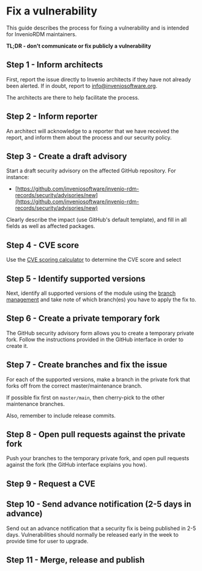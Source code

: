 # Fix a vulnerability

This guide describes the process for fixing a vulnerability and is intended
for InvenioRDM maintainers.

**TL;DR - don't communicate or fix publicly a vulnerability**

## Step 1 - Inform architects

First, report the issue directly to Invenio architects if they have not already
been alerted. If in doubt, report to
[info@inveniosoftware.org](mailto:info@inveniosoftware.org).

The architects are there to help facilitate the process.

## Step 2 - Inform reporter

An architect will acknowledge to a reporter that we have received the report,
and inform them about the process and our security policy.

## Step 3 - Create a draft advisory

Start a draft security advisory on the affected GitHub repository. For instance:

- [https://github.com/inveniosoftware/invenio-rdm-records/security/advisories/new](https://github.com/inveniosoftware/invenio-rdm-records/security/advisories/new)

Clearly describe the impact (use GitHub's default template), and fill in
all fields as well as affected packages.

## Step 4 - CVE score

Use the
[CVE scoring calculator](https://nvd.nist.gov/vuln-metrics/cvss/v3-calculator)
to determine the CVE score and select

## Step 5 - Identify supported versions

Next, identify all supported versions of the module using the
[branch management](../branch-management.md) and take note of which branch(es)
you have to apply the fix to.

## Step 6 - Create a private temporary fork

The GitHub security advisory form allows you to create a temporary private
fork. Follow the instructions provided in the GitHub interface in order to
create it.

## Step 7 - Create branches and fix the issue

For each of the supported versions, make a branch in the private fork that
forks off from the correct master/maintenance branch.

If possible fix first on ``master/main``, then cherry-pick to the other
maintenance branches.

Also, remember to include release commits.

## Step 8 - Open pull requests against the private fork

Push your branches to the temporary private fork, and open pull requests
against the fork (the GitHub interface explains you how).

## Step 9 - Request a CVE

## Step 10 - Send advance notification (2-5 days in advance)

Send out an advance notification that a security fix is being published in 2-5
days. Vulnerabilities should normally be released early in the week to provide
time for user to upgrade.

## Step 11 - Merge, release and publish
